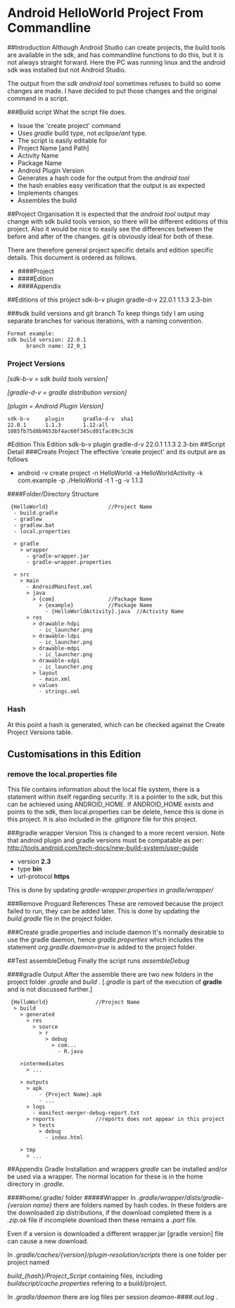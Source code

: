 
# Android HelloWorld Project From Commandline
##Introduction
Although Android Studio can create projects, the build tools are available in the sdk, and has commandline functions to do this, but it is not always straight forward. Here the PC was running linux and the android sdk was installed but not Android Studio. 

The output from the _sdk android tool_ sometimes refuses to build so some changes are made. I have decided to put those changes and the original command in a script.


###Build script
What the script file does.
- Issue the 'create project' command
 - Uses _gradle_ build type, not _eclipse/ant_ type.
- The script is easily editable for
 - Project Name [and Path]
 - Activity Name 
 - Package Name
 - Android Plugin Version
- Generates a hash code for the output from the _android tool_
 - the hash enables easy verification that the output is as expected
- Implements changes
- Assembles the build 

##Project Organisation
It is expected that the _android tool_ output may change with sdk build tools version, so there will be different editions of this project. Also it would be nice to easily see the differences between the before and after of the changes. _git_ is obviously ideal for both of these.

There are therefore general project specific details and edition specific details. This document is ordered as follows.
- ####Project
- ####Edition
- ####Appendix

##Editions of this project
	sdk-b-v     plugin      gradle-d-v
    22.0.1      1.1.3       2.3-bin



###sdk build versions and git branch
To keep things tidy I am using separate branches for various iterations, with a naming convention.

	Format example:
	sdk build version: 22.0.1
	      branch name: 22_0_1

### Project Versions
_[sdk-b-v = sdk build tools version]_

_[gradle-d-v = gradle distribution version]_

_[plugin = Android Plugin Version]_

    sdk-b-v     plugin      gradle-d-v  sha1
    22.0.1      1.1.3       1.12-all    1085fb75d8b9653bf4ac60f345cd01fac89c3c26


#Edition
    This Edition
    sdk-b-v     plugin      gradle-d-v
    22.0.1      1.1.3       2.3-bin
##Script Detail
###Create Project
The effective 'create project' and its output are as follows

- android -v   create project  -n HelloWorld  -a HelloWorldActivity  -k com.example  -p ./HelloWorld  -t 1  -g -v 1.1.3

####Folder/Directory Structure

     {HelloWorld}                   //Project Name
	  - build.gradle
	  - gradlew
	  - gradlew.bat
	  - local.properties
	  
	  > gradle
	    > wrapper
	      - gradle-wrapper.jar
	      - gradle-wrapper.properties

	  > src
	    > main
          - AndroidManifest.xml
	      > java
	        > {com}                 //Package Name
	          > {example}           //Package Name
                - {HelloWorldActivity}.java  //Activity Name
	      > res
	        > drawable-hdpi
	          - ic_launcher.png
	        > drawable-ldpi
	          - ic_launcher.png
	        > drawable-mdpi
	          - ic_launcher.png
	        > drawable-xdpi
	          - ic_launcher.png
            > layout
              - main.xml
            > values
              - strings.xml
     
### Hash         
At this point a hash is generated, which can be checked against the Create Project Versions table.

## Customisations in this Edition

### remove the local.properties file
This file contains information about the local file system, there is a statement within itself regarding security. It is a pointer to the sdk, but this can be achieved using ANDROID\_HOME. If ANDROID\_HOME exists and points to the sdk, then local.properties can be delete, hence this is done in this project. It is also included in the _.gitignore_ file for this project.

###gradle wrapper Version
This is changed to a more recent version.
Note that android plugin and gradle versions must be compatable as per:
http://tools.android.com/tech-docs/new-build-system/user-guide

- version __2.3__ 
- type __bin__ 
- url-protocol __https__

This is done by updating _gradle-wrapper.properties_ in _gradle/wrapper/_ 

###Remove Proguard References
These are removed because the project failed to run, they can be added later.
This is done by updating the _build.gradle_ file in the project folder.

###Create gradle.properties and include daemon
It's normally desirable to use the gradle daemon, hence
_gradle.properties_ which includes the statement _org.gradle.daemon=true_
is added to the project folder.


##Test assembleDebug
Finally the script runs _assembleDebug_


####gradle Output
After the assemble there are two new folders in the project folder
_.gradle_ and _build_ . [_.gradle_ is part of the execution of __gradle__ and is not discussed further.] 

     {HelloWorld}               //Project Name
      > build
        > generated
          > res
            > source
              > r
                > debug
                  > com...
                    - R.java
                    
        >intermediates
          > ...
                     
        > outputs
          > apk
              - {Project Name}.apk 
              - ... 
          > logs
            - manifest-merger-debug-report.txt
          > reports             //reports does not appear in this project
            > tests
              > debug
                - index.html
                
        > tmp
          > ...
              

##Appendix Gradle Installation and wrappers
_gradle_ can be installed and/or be used via a wrapper.
The normal location for these is in the home directory in _.gradle_.

              
####home/.gradle/ folder
#####Wrapper
In _.gradle/wrapper/dists/gradle-{version name}_ there are folders named by hash codes. In these folders are the downloaded zip distributions, if the download completed there is a _.zip.ok_ file if incomplete download then these remains a _.part_ file.

Even if a version is downloaded a different wrapper.jar [gradle version] file can cause a new download.

In _.gradle/caches/{version}/plugin-resolution/scripts_
there is one folder per project named 

_build_\__{hash}/Project_\__Script_ containing files, including _buildscript/cache.properties_ refering to a build/project.

In _.gradle/daemon_ there are log files per session _deamon-####.out.log_ .




